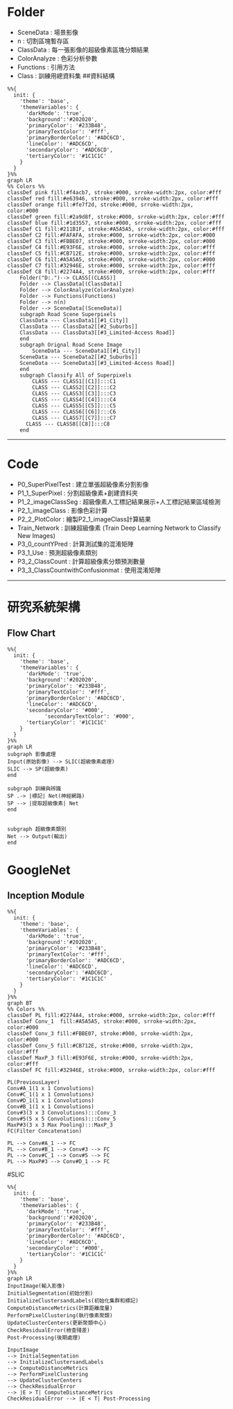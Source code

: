 # Folder
- SceneData    : 場景影像
- n            : 切割區塊暫存區
- ClassData    : 每一張影像的超級像素區塊分類結果
- ColorAnalyze : 色彩分析參數
- Functions    : 引用方法
- Class        : 訓練用總資料集
##資料結構

```mermaid
%%{
  init: {
    'theme': 'base',
    'themeVariables': {
      'darkMode': 'true', 
      'background':'#202020',
      'primaryColor': '#233B48',
      'primaryTextColor': '#fff',
      'primaryBorderColor': '#ADC6CD',
      'lineColor': '#ADC6CD',
      'secondaryColor': '#ADC6CD',
      'tertiaryColor': '#1C1C1C'
    }
  }
}%%
graph LR
%% Colors %%
classDef pink fill:#f4acb7, stroke:#000, srroke-width:2px, color:#fff
classDef red fill:#e63946, stroke:#000, srroke-width:2px, color:#fff
classDef orange fill:#fe7f2d, stroke:#000, srroke-width:2px, color:#000
classDef green fill:#2a9d8f, stroke:#000, srroke-width:2px, color:#fff
classDef blue fill:#1d3557, stroke:#000, srroke-width:2px, color:#fff
classDef C1 fill:#211B1F, stroke:#A5A5A5, srroke-width:2px, color:#fff
classDef C2 fill:#FAFAFA, stroke:#000, srroke-width:2px, color:#000
classDef C3 fill:#FBBE07, stroke:#000, srroke-width:2px, color:#000
classDef C4 fill:#E93F6E, stroke:#000, srroke-width:2px, color:#fff
classDef C5 fill:#CB712E, stroke:#000, srroke-width:2px, color:#fff
classDef C6 fill:#A5A5A5, stroke:#000, srroke-width:2px, color:#000
classDef C7 fill:#32946E, stroke:#000, srroke-width:2px, color:#fff
classDef C8 fill:#2274A4, stroke:#000, srroke-width:2px, color:#fff
    Folder("D:.")--> CLASS[(CLASS)]
    Folder --> ClassData[(ClassData)]
    Folder --> ColorAnalyze(ColorAnalyze)
    Folder --> Functions(Functions)
    Folder --> n(n)
    Folder --> SceneData[(SceneData)]
	subgraph Road Scene Superpixels
    ClassData --- ClassData1[[#1_City]]
    ClassData --- ClassData2[[#2_Suburbs]]
    ClassData --- ClassData3[[#3_Limited-Access Road]]
    end
	subgraph Orignal Road Scene Image
		SceneData --- SceneData1[[#1_City]]
    SceneData --- SceneData2[[#2_Suburbs]]
    SceneData --- SceneData3[[#3_Limited-Access Road]]
	end
	subgraph Classify All of Superpixels 
		CLASS --- CLASS1[[C1]]:::C1
		CLASS --- CLASS2[[C2]]:::C2
		CLASS --- CLASS3[[C3]]:::C3
		CLASS --- CLASS4[[C4]]:::C4
		CLASS --- CLASS5[[C5]]:::C5
		CLASS --- CLASS6[[C6]]:::C6
		CLASS --- CLASS7[[C7]]:::C7
	  CLASS --- CLASS8[[C8]]:::C8
	end
```


---

# Code
- P0_SuperPixelTest               : 建立單張超級像素分割影像
- P1_1_SuperPixel                 : 分割超級像素+創建資料夾
- P1_2_imageClassSeg              : 超級像素人工標記結果展示+人工標記結果區域檢測
- P2_1_imageClass                 : 影像色彩計算
- P2_2_PlotColor                  : 繪製P2_1_imageClass計算結果
- Train_Network                   : 訓練超級像素 (Train Deep Learning Network to Classify New Images)
- P3_0_countYPred                 : 計算測試集的混淆矩陣
- P3_1_Use                        : 預測超級像素類別
- P3_2_ClassCount                 : 計算超級像素分類預測數量
- P3_3_ClassCountwithConfusionmat : 使用混淆矩陣

---

# 研究系統架構
## Flow Chart
```mermaid
%%{
  init: {
    'theme': 'base',
    'themeVariables': {
      'darkMode': 'true', 
      'background':'#202020',
      'primaryColor': '#233B48',
      'primaryTextColor': '#fff',
      'primaryBorderColor': '#ADC6CD',
      'lineColor': '#ADC6CD',
      'secondaryColor': '#000',
			'secondaryTextColor': '#000',
      'tertiaryColor': '#1C1C1C'
    }
  }
}%%
graph LR
subgraph 影像處理
Input(原始影像) --> SLIC(超級像素處理)
SLIC --> SP(超級像素)
end

subgraph 訓練與辨識
SP .-> |標記| Net(神經網路)
SP --> |提取超級像素| Net
end


subgraph 超級像素類別
Net --> Output(輸出)
end
```
# GoogleNet
## Inception Module
```mermaid
%%{
  init: {
    'theme': 'base',
    'themeVariables': {
      'darkMode': 'true', 
      'background':'#202020',
      'primaryColor': '#233B48',
      'primaryTextColor': '#fff',
      'primaryBorderColor': '#ADC6CD',
      'lineColor': '#ADC6CD',
      'secondaryColor': '#ADC6CD',
      'tertiaryColor': '#1C1C1C'
    }
  }
}%%
graph BT
%% Colors %%
classDef PL fill:#2274A4, stroke:#000, srroke-width:2px, color:#fff
classDef Conv_1  fill:#A5A5A5, stroke:#000, srroke-width:2px, color:#000
classDef Conv_3 fill:#FBBE07, stroke:#000, srroke-width:2px, color:#000
classDef Conv_5 fill:#CB712E, stroke:#000, srroke-width:2px, color:#fff
classDef MaxP_3 fill:#E93F6E, stroke:#000, srroke-width:2px, color:#fff
classDef FC fill:#32946E, stroke:#000, srroke-width:2px, color:#fff

PL(PreviousLayer)
Conv#A_1(1 x 1 Convolutions)
Conv#C_1(1 x 1 Convolutions)
Conv#D_1(1 x 1 Convolutions)
Conv#B_1(1 x 1 Convolutions)
Conv#3(3 x 3 Convolutions):::Conv_3
Conv#5(5 x 5 Convolutions):::Conv_5
MaxP#3(3 x 3 Max Pooling):::MaxP_3
FC(Filter Concatenation)

PL --> Conv#A_1 --> FC
PL --> Conv#B_1 --> Conv#3 --> FC
PL --> Conv#C_1 --> Conv#5 --> FC
PL --> MaxP#3 --> Conv#D_1 --> FC
```

#SLIC
```mermaid
%%{
  init: {
    'theme': 'base',
    'themeVariables': {
      'darkMode': 'true', 
      'background':'#202020',
      'primaryColor': '#233B48',
      'primaryTextColor': '#fff',
      'primaryBorderColor': '#ADC6CD',
      'lineColor': '#ADC6CD',
      'secondaryColor': '#000',
      'tertiaryColor': '#1C1C1C'
    }
  }
}%%
graph LR
InputImage(輸入影像)
InitialSegmentation(初始分割)
InitializeClustersandLabels(初始化集群和標記)
ComputeDistanceMetrics(計算距離度量)
PerformPixelClustering(執行像素聚類)
UpdateClusterCenters(更新聚類中心)
CheckResidualError(檢查殘差)
Post-Processing(後期處理)

InputImage 
--> InitialSegmentation
--> InitializeClustersandLabels
--> ComputeDistanceMetrics
--> PerformPixelClustering
--> UpdateClusterCenters
--> CheckResidualError
--> |E > T| ComputeDistanceMetrics
CheckResidualError --> |E < T| Post-Processing


```

